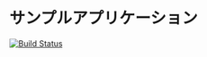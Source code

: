 # サンプルアプリケーション
[![Build Status](https://travis-ci.org/daiki-takeuchi/sample_app_php.svg?branch=master)](https://travis-ci.org/daiki-takeuchi/sample_app_php)
